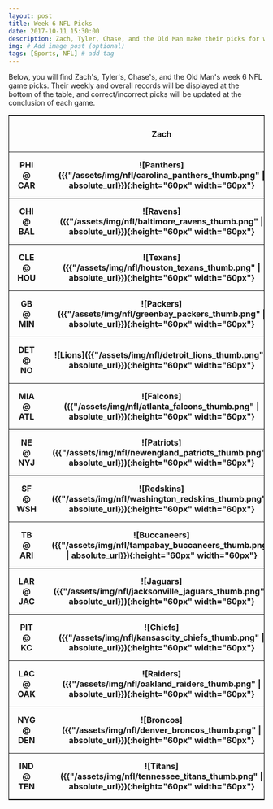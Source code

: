```yaml
---
layout: post
title: Week 6 NFL Picks
date: 2017-10-11 15:30:00
description: Zach, Tyler, Chase, and the Old Man make their picks for week 6 games in the NFL.
img: # Add image post (optional)
tags: [Sports, NFL] # add tag
---
```

Below, you will find Zach's, Tyler's, Chase's, and the Old Man's week 6 NFL game picks. Their weekly and overall records will be displayed
at the bottom of the table, and correct/incorrect picks will be updated at the conclusion of each game.
<style>
    .test {
        border: 1px solid black;
    }
    th, td {
        padding: 15px;
        text-align: center;
    }
</style>
<table class='test' align='center'>
    <tr>
        <th></th>
        <th>Zach</th>
        <th>Tyler</th>
        <th>Chase</th>
        <th>Old Man</th>
    </tr>
    <tr>
        <th>PHI @ CAR</th>
        <th markdown="1">![Panthers]({{"/assets/img/nfl/carolina_panthers_thumb.png" | absolute_url}}){:height="60px" width="60px"}</th>
        <th markdown="1">![Eagles]({{"/assets/img/nfl/philadelphia_eagles_thumb.png" | absolute_url}}){:height="60px" width="60px"}</th>
        <td>N/A</td>
        <td>N/A</td>
    </tr>
    <tr>
        <th>CHI @ BAL</th>
        <th markdown="1">![Ravens]({{"/assets/img/nfl/baltimore_ravens_thumb.png" | absolute_url}}){:height="60px" width="60px"}</th>
        <th markdown="1">![Ravens]({{"/assets/img/nfl/baltimore_ravens_thumb.png" | absolute_url}}){:height="60px" width="60px"}</th>
        <td>N/A</td>
        <td>N/A</td>
    </tr>
    <tr>
        <th>CLE @ HOU</th>
        <th markdown="1">![Texans]({{"/assets/img/nfl/houston_texans_thumb.png" | absolute_url}}){:height="60px" width="60px"}</th>
        <th markdown="1">![Texans]({{"/assets/img/nfl/houston_texans_thumb.png" | absolute_url}}){:height="60px" width="60px"}</th>
        <td>N/A</td>
        <td>N/A</td>
    </tr>
    <tr>
        <th>GB @ MIN</th>
        <th markdown="1">![Packers]({{"/assets/img/nfl/greenbay_packers_thumb.png" | absolute_url}}){:height="60px" width="60px"}</th>
        <th markdown="1">![Packers]({{"/assets/img/nfl/greenbay_packers_thumb.png" | absolute_url}}){:height="60px" width="60px"}</th>
        <td>N/A</td>
        <td>N/A</td>
    </tr>
    <tr>
        <th>DET @ NO</th>
        <th markdown="1">![Lions]({{"/assets/img/nfl/detroit_lions_thumb.png" | absolute_url}}){:height="60px" width="60px"}</th>
        <th markdown="1">![Saints]({{"/assets/img/nfl/neworleans_saints_thumb.png" | absolute_url}}){:height="60px" width="60px"}</th>
        <td>N/A</td>
        <td>N/A</td>
    </tr>
    <tr>
        <th>MIA @ ATL</th>
        <th markdown="1">![Falcons]({{"/assets/img/nfl/atlanta_falcons_thumb.png" | absolute_url}}){:height="60px" width="60px"}</th>
        <th markdown="1">![Falcons]({{"/assets/img/nfl/atlanta_falcons_thumb.png" | absolute_url}}){:height="60px" width="60px"}</th>
        <td>N/A</td>
        <td>N/A</td>
    </tr>
    <tr>
        <th>NE @ NYJ</th>
        <th markdown="1">![Patriots]({{"/assets/img/nfl/newengland_patriots_thumb.png" | absolute_url}}){:height="60px" width="60px"}</th>
        <th markdown="1">![Patriots]({{"/assets/img/nfl/newengland_patriots_thumb.png" | absolute_url}}){:height="60px" width="60px"}</th>
        <td>N/A</td>
        <td>N/A</td>
    </tr>
    <tr>
        <th>SF @ WSH</th>
        <th markdown="1">![Redskins]({{"/assets/img/nfl/washington_redskins_thumb.png" | absolute_url}}){:height="60px" width="60px"}</th>
        <th markdown="1">![Redskins]({{"/assets/img/nfl/washington_redskins_thumb.png" | absolute_url}}){:height="60px" width="60px"}</th>
        <td>N/A</td>
        <td>N/A</td>
    </tr>
    <tr>
        <th>TB @ ARI</th>
        <th markdown="1">![Buccaneers]({{"/assets/img/nfl/tampabay_buccaneers_thumb.png" | absolute_url}}){:height="60px" width="60px"}</th>
        <th markdown="1">![Buccaneers]({{"/assets/img/nfl/tampabay_buccaneers_thumb.png" | absolute_url}}){:height="60px" width="60px"}</th>
        <td>N/A</td>
        <td>N/A</td>
    </tr>
    <tr>
        <th>LAR @ JAC</th>
        <th markdown="1">![Jaguars]({{"/assets/img/nfl/jacksonville_jaguars_thumb.png" | absolute_url}}){:height="60px" width="60px"}</th>
        <th markdown="1">![Jaguars]({{"/assets/img/nfl/jacksonville_jaguars_thumb.png" | absolute_url}}){:height="60px" width="60px"}</th>
        <td>N/A</td>
        <td>N/A</td>
    </tr>
    <tr>
        <th>PIT @ KC</th>
        <th markdown="1">![Chiefs]({{"/assets/img/nfl/kansascity_chiefs_thumb.png" | absolute_url}}){:height="60px" width="60px"}</th>
        <th markdown="1">![Steelers]({{"/assets/img/nfl/pittsburgh_steelers_thumb.png" | absolute_url}}){:height="60px" width="60px"}</th>
        <td>N/A</td>
        <td>N/A</td>
    </tr>
    <tr>
        <th>LAC @ OAK</th>
        <th markdown="1">![Raiders]({{"/assets/img/nfl/oakland_raiders_thumb.png" | absolute_url}}){:height="60px" width="60px"}</th>
        <th markdown="1">![Raiders]({{"/assets/img/nfl/oakland_raiders_thumb.png" | absolute_url}}){:height="60px" width="60px"}</th>
        <td>N/A</td>
        <td>N/A</td>
    </tr>
    <tr>
        <th>NYG @ DEN</th>
        <th markdown="1">![Broncos]({{"/assets/img/nfl/denver_broncos_thumb.png" | absolute_url}}){:height="60px" width="60px"}</th>
        <th markdown="1">![Broncos]({{"/assets/img/nfl/denver_broncos_thumb.png" | absolute_url}}){:height="60px" width="60px"}</th>
        <td>N/A</td>
        <td>N/A</td>
    </tr>
    <tr>
        <th>IND @ TEN</th>
        <th markdown="1">![Titans]({{"/assets/img/nfl/tennessee_titans_thumb.png" | absolute_url}}){:height="60px" width="60px"}</th>
        <th markdown="1">![Titans]({{"/assets/img/nfl/tennessee_titans_thumb.png" | absolute_url}}){:height="60px" width="60px"}</th>
        <td>N/A</td>
        <td>N/A</td>
    </tr>
</table>
